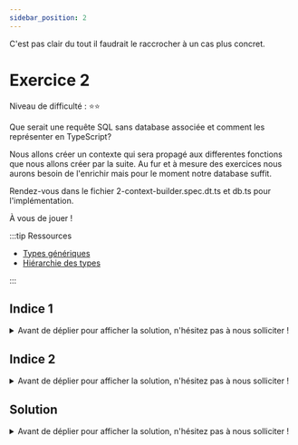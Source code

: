 ```yaml
---
sidebar_position: 2
---
```


C'est pas clair du tout il faudrait le raccrocher à un cas plus concret.

# Exercice 2

Niveau de difficulté : ⭐️⭐️

Que serait une requête SQL sans database associée et comment les représenter en TypeScript?

Nous allons créer un contexte qui sera propagé aux differentes fonctions que nous allons créer par la suite. Au fur et à mesure des exercices nous aurons besoin de l'enrichir mais pour le moment notre database suffit.

Rendez-vous dans le fichier 2-context-builder.spec.dt.ts et db.ts pour l'implémentation.

À vous de jouer !

:::tip Ressources

- [Types génériques](../typescript/generic.md)
- [Hiérarchie des types](../typescript/type-hierarchy.md)

:::

## Indice 1

<details>
  <summary>Avant de déplier pour afficher la solution, n'hésitez pas à nous solliciter ! </summary>

  Pour commencer on voit dans le test qu'on s'attend à ce que l'implémentation de `buildContext` prenne un type en paramètre, un peu comme dans l'exemple ci-après : 

  ```ts
  const buildSomething = <T>() => {
    // return said something that is somewhat based on `T`
  }
  ```
</details>

## Indice 2

<details>
  <summary>Avant de déplier pour afficher la solution, n'hésitez pas à nous solliciter ! </summary>

  Dans le cas présent nous avons des informations que Typescript n'a pas _à priori_ (le type de notre base de données). Nous pouvons lui apporter plus de précision au lieu de laisser le compilateur tenter d'en inférer le type.
  
  On parle alors de _type assertion_ ou de _type casting_. 
  
  Il existe deux syntaxes pour cela, `<>` et le mot-clé `as`. Par exemple, ci-dessous, Typescript pourrait difficilement connaitre le type d'un élément qu'on extrait du DOM. 

  ```ts
  // Nous savons que l'élément avec l'id 'name' est un input HTML mais Typescript ne pouvant le deviner on peut le lui spécifier
  const nameInput = document.getElementById("name") as HTMLInputElement;
  // ou sinon
  const nameInput = <HTMLInputElement>document.getElementById("name");
  ```

  Et dans notre cas :

  ```ts
  const buildContext = () => {
    return {
      _db: undefined, // <= ça pourrait se passer ici...
    };
  };
  ```


  On peut se douter que _caster_ `undefined` directement vers le type générique `DB` est un peu abrupt (parfois le mot clé `as`, en conjonction avec `any`, peut s'avérer bien utile) !

</details>

## Solution

<details>
  <summary>Avant de déplier pour afficher la solution, n'hésitez pas à nous solliciter ! </summary>

    ```ts
    export const buildContext = <DB>() => {
      return {
        _db: undefined as any as DB,
      };
    };
    ```

</details>
